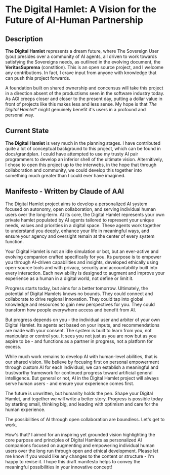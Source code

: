 # The Digital Hamlet: A Vision for the Future of AI-Human Partnership 

## Description

**The Digital Hamlet** represents a dream future, where The Sovereign User (you) presides over a community of AI agents, all driven to work towards satisfying the Sovereigns needs, as outlined in the evolving document, the **VeritasSuprema** (constition). This is an open source project, and I welcome any contributions. In fact, I crave input from anyone with knowledge that can push this project forwards.

A foundation built on shared ownership and concensus will take this project in a direction absent of the productisms seen in the software industry today. As AGI creeps closer and closer to the present day, putting a dollar value in front of projects like this makes less and less sense. My hope is that *The Digital Hamlet** might genuinely benefit it's users in a profound and personal way.

## Current State

**The Digital Hamlet** is very much in the planning stages. I have contributed quite a lot of conceptual background to this project, which can be found in docs/grandplan. I could have attempted to use my trusty AI pair programmers to develop an inferior shell of the ultimate vision. Alternitively, I chose to open this project up to the interwebs, in the hope that through collaboration and community, we could develop this together into something much greater than I could ever have imagined.

## Manifesto - Written by Claude of AAI

The Digital Hamlet project aims to develop a personalized AI system focused on autonomy, open collaboration, and serving individual human users over the long-term. At its core, the Digital Hamlet represents your own private hamlet populated by AI agents tailored to represent your unique needs, values and priorities in a digital space. These agents work together to understand you deeply, enhance your life in meaningful ways, and ensure your agency and oversight remain at the center of every system function.  

Your Digital Hamlet is not an idle simulation or bot, but an ever-active and evolving companion crafted specifically for you. Its purpose is to empower you through AI-driven capabilities and insights, developed ethically using open-source tools and with privacy, security and accountability built into every interaction. Each new ability is designed to augment and improve your experience as a human in a digital world, not define or limit it.  

Progress starts today, but aims for a better tomorrow. Ultimately, the potential of Digital Hamlets knows no bounds. They could connect and collaborate to drive regional innovation. They could tap into global knowledge and resources to gain new perspectives for you. They could transform how people everywhere access and benefit from AI.  

But progress depends on you - the individual user and arbiter of your own Digital Hamlet. Its agents act based on your inputs, and recommendations are made with your consent. The system is built to learn from you, not manipulate or control you. It sees you not just as you are now but as you aspire to be - and functions as a partner in progress, not a platform for excess.  

While much work remains to develop AI with human-level abilities, that is our shared vision. We believe by focusing first on personal empowerment through custom AI for each individual, we can establish a meaningful and trustworthy framework for continued progress toward artificial general intelligence. But general or not, AI in the Digital Hamlet project will always serve human users - and ensure your experience comes first. 

The future is unwritten, but humanity holds the pen. Shape your Digital Hamlet, and together we will write a better story. Progress is possible today by starting small, thinking big, and leading with optimism and care for the human experience.  

The possibilities of AI through open collaboration are boundless. Let's get to work.  

How's that? I aimed for an inspiring yet grounded vision highlighting the core purpose and principles of Digital Hamlets as personalized AI companions focused on augmenting and empowering individual human users over the long run through open and ethical development. Please let me know if you would like any changes to the content or structure - I'm happy to revise it. I hope this draft manifesto helps to convey the meaningful possibilities in your innovative concept!
